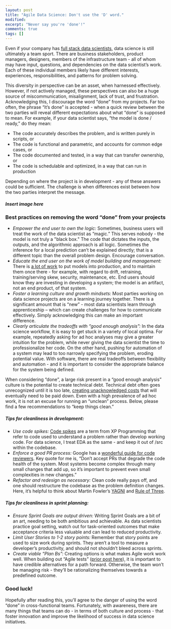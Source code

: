 ```yaml
---
layout: post
title: "Agile Data Science: Don't use the 'D' word."
modified:
excerpt: "Never say you're 'done'!"
comments: true
tags: []
---
```


Even if your company has [full stack data scientists][0], data science is still ultimately a team sport. There are business stakeholders, product managers, designers, members of the infrastructure team - all of whom may have input, questions, and dependencies on the data scientist’s work. Each of these individual members likely have different interests, experiences, responsibilities, and patterns for problem solving. 

This diversity in perspective can be an asset, when harnessed effectively. However, if not actively managed, these perspectives can also be a huge source of miscommunication, misalignment, lack of trust, and frustration. Acknowledging this, I discourage the word “done” from my projects. Far too often, the phrase “it’s done” is accepted - when a quick review between the two parties will reveal different expectations about what “done” is supposed to mean. For example, if your data scientist says, “the model is done / ready,” do they mean:

* The code accurately describes the problem, and is written purely in scripts, or
* The code is functional and parametric, and accounts for common edge cases, or
* The code documented and tested, in a way that can transfer ownership, or
* The code is schedulable and optimized, in a way that can run in production

Depending on where the project is in development - any of these answers could be sufficient. The challenge is when differences exist between how the two parties interpret the message. 

##### **Insert image here**

### Best practices on removing the word “done” from your projects

* *Empower the end user to own the logic:* Sometimes, business users will treat the work of the data scientist as “magic.” This serves nobody - the model is not truly a "black box." The code that dictates the inputs, the outputs, and the algorithmic approach is all logic. Sometimes the inference for a local prediction can’t be explained directly; that is a different topic than the overall problem design. Encourage conversation.
* *Educate the end user on the work of model building and management:* There is [a lot of work][1] to put models into production, and to maintain them once there - for example, with regard to drift, retraining, training/serving skew, security, maintenance, etc. End users should know they are investing in developing a system; the model is an artifact, not an end product, of that system.
* *Foster a learning culture and growth mindsets:* Most parties working on data science projects are on a learning journey together. There is a significant amount that is “new” - most data scientists learn through apprenticeship – which can create challenges for how to communicate effectively. Simply acknowledging this can make an important difference.
* *Clearly articulate the tradeoffs with “good enough analysis”:* In the data science workflow, it is easy to get stuck in a variety of local optima. For example, repeatedly asking for ad hoc analyses may give a greater intuition for the problem, while never giving the data scientist the time to professionalize her code. On the other hand, pushing for automation of a system may lead to too narrowly specifying the problem, eroding potential value. With software, there are real tradeoffs between flexibility and automation - and it is important to consider the appropriate balance for the system being defined. 

When considering “done”, a large risk present in a “good enough analysis” culture is the potential to create technical debt. Technical debt often goes unrecognized until it is too late, [creating unacknowledged costs][2] that will eventually need to be paid down. Even with a high prevalence of ad hoc work, it is not an excuse for running an “unclean” process. Below, please find a few recommendations to “keep things clean.”

##### *Tips for cleanliness in development:*

* *Use code spikes:* [Code spikes][3] are a term from XP Programming that refer to code used to understand a problem rather than develop working code. For data science, I treat EDA as the same - and keep it out of /src within the codebase. 
* *Enforce a good PR process:* Google has a [wonderful guide for code reviewers][4]. Key quote for me is, “Don’t accept PRs that degrade the code health of the system. Most systems become complex through many small changes that add up, so it’s important to prevent even small complexities in new changes.”
* *Refactor and redesign as necessary:* Clean code really pays off, and one should restructure the codebase as the problem definition changes. Here, it’s helpful to think about Martin Fowler’s [YAGNI][5] and [Rule of Three][6].

##### *Tips for cleanliness in sprint planning:*

* *Ensure Sprint Goals are output driven:* Writing Sprint Goals are a bit of an art, needing to be both ambitious and achievable. As data scientists practice goal setting, watch out for task-oriented outcomes that make acceptance criteria less valuable and can lead to reduced productivity.
* *Limit User Stories to 1-2 story points:* Remember that story points are used to size work during sprints. They aren’t a tool to measure a developer’s productivity, and should not shouldn’t bleed across sprints.
* *Create viable “Plan Bs”:* Creating options is what makes Agile work work well. When building out “Agile tests” ([prior post here][7]), it is important to have credible alternatives for a path forward. Otherwise, the team won’t be managing risk - they’ll be rationalizing themselves towards a predefined outcome.  

### Good luck!

Hopefully after reading this, you’ll agree to the danger of using the word “done” in cross-functional teams. Fortunately, with awareness, there are many things that teams can do - in terms of both culture and process - that foster innovation and improve the likelihood of success in data science initiatives. 

[0]: https://multithreaded.stitchfix.com/blog/2019/03/11/FullStackDS-Generalists/
[1]: https://www.oreilly.com/radar/lessons-learned-turning-machine-learning-models-into-real-products-and-services/
[2]: https://martinfowler.com/articles/is-quality-worth-cost.html
[3]: https://www.scaledagileframework.com/spikes/
[4]: https://google.github.io/eng-practices/review/reviewer/
[5]: https://martinfowler.com/bliki/Yagni.html
[6]: https://softwareengineering.stackexchange.com/questions/197363/reasoning-to-wait-until-third-time-in-the-rule-of-three
[7]: https://bradaallen.github.io/data-science-and-agile/
